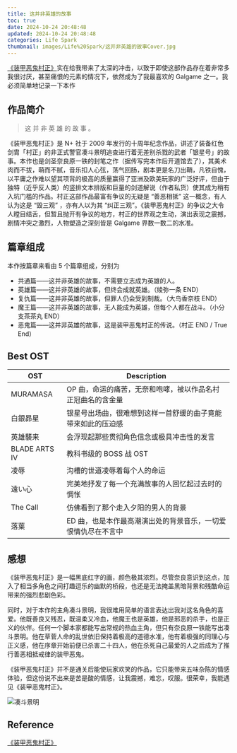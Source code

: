 ```yaml
---
title: 这并非英雄的故事
toc: true
date: 2024-10-24 20:48:48
updated: 2024-10-24 20:48:48
categories: Life Spark
thumbnail: images/Life%20Spark/这并非英雄的故事Cover.jpg
---
```


[《装甲恶鬼村正》](#reference)实在给我带来了太深的冲击，以致于即使这部作品存在着非常多我很讨厌，甚至痛恨的元素的情况下，依然成为了我最喜欢的 Galgame 之一。我必须简单地记录一下本作

<!--more-->

## 作品简介

> 这
> 并
> 非
> 英
> 雄
> 的
> 故
> 事
> 。

《装甲恶鬼村正》是 N+ 社于 2009 年发行的十周年纪念作品，讲述了装备红色剑胄「村正」的非正式警官凑斗景明追查进行着无差别杀戮的武者「银星号」的故事。本作也是剑圣奈良原一铁的封笔之作（据传写完本作后开道馆去了），其美术肉而不拔，萌而不腻，音乐扣人心弦，荡气回肠，剧本更是名刀出鞘，凡铁自愧，以平庸之作难以望其项背的极高的质量赢得了亚洲及欧美玩家的广泛好评，但由于独特（近乎反人类）的竖排文本排版和巨量的剑道解说（作者私货）使其成为稍有入坑门槛的作品。村正这部作品最富有争议的无疑是 “善恶相抵” 这一概念，有人认为这是 “毁三观” ，亦有人以为其 “纠正三观”。《装甲恶鬼村正》的争议之大令人瞠目结舌，但暂且抛开有争议的地方，村正的世界观之生动，演出表现之震撼，剧情冲突之激烈，人物塑造之深刻皆是 Galgame 界数一数二的水准。

## 篇章组成

本作按篇章来看由 5 个篇章组成，分别为

- 共通篇——这并非英雄的故事，不需要立志成为英雄的人。
- 英雄篇——这并非英雄的故事，但终会成就英雄。（绫弥一条 END）
- 复仇篇——这并非英雄的故事，但罪人仍会受到制裁。（大鸟香奈枝 END）
- 魔王篇——这并非英雄的故事，无人能成为英雄，但每个人都在战斗。（小分支茶茶丸 END）
- 恶鬼篇——这并非英雄的故事，这是装甲恶鬼村正的传说。（村正 END / True End）

## Best OST

OST | Description
----|------------
MURAMASA | OP 曲，命运的痛苦，无奈和咆哮，被以作品名村正冠曲名的含金量
白銀昴星 | 银星号出场曲，很难想到这样一首舒缓的曲子竟能带来如此的压迫感
英雄襲来 | 会浮现起那些贯彻角色信念或极具冲击性的发言
BLADE ARTS Ⅳ | 教科书级的 BOSS 战 OST
凌辱 | 沟槽的世道凌辱着每个人的命运
遠い心 | 完美地抒发了每一个充满故事的人回忆起过去时的惆怅
The Call | 仿佛看到了那个走入夕阳的男人的背景
落葉 | ED 曲，也是本作最高潮演出处的背景音乐，一切爱恨情仇尽在不言中

## 感想

《装甲恶鬼村正》是一幅黑底红字的画，颜色极其浓烈。尽管奈良意识到这点，加入了相当多角色之间打趣逗乐的幽默的桥段，也还是无法掩盖黑暗背景和残酷命运带来的强烈悲剧色彩。

同时，对于本作的主角凑斗景明，我很难用简单的语言表达出我对这名角色的喜爱。他既善良又残忍，既温柔又冷血，他魔王也是英雄，他是邪恶的杀手，也是正义的伙伴。任何一个脚本家都能写出常规的热血主角，但只有奈良原一铁能写出凑斗景明。他在草菅人命的乱世依旧保持着极高的道德水准，他有着极强的同理心与正义感，他在序章开始前便已杀害二十四人，他在杀死自己最爱的人之后成为了推行善恶相抵戒律的装甲恶鬼。

《装甲恶鬼村正》并不是通关后能使玩家欢笑的作品，它只能带来五味杂陈的情感体验，但这份说不出来是苦是酸的情感，让我震撼，难忘，叹服。很荣幸，我能遇见《装甲恶鬼村正》。

![凑斗景明](images/Life%20Spark/这并非英雄的故事Cover.jpg)

## Reference

[《装甲恶鬼村正》](https://mzh.moegirl.org.cn/%E8%A3%85%E7%94%B2%E6%81%B6%E9%AC%BC%E6%9D%91%E6%AD%A3)
